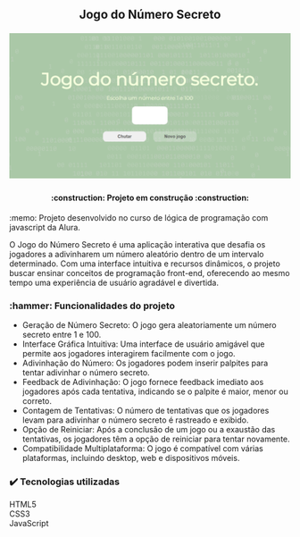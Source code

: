<h2 align="center"> 
Jogo do Número Secreto

<p align="center">
  <img src="./img/preview.png" alt="Preview do Jogo do Número Secreto">
</p>
  </h2>
<h4 align="center"> 
    :construction:  Projeto em construção  :construction:
</h4>
<p>
  :memo: Projeto desenvolvido no curso de lógica de programação com javascript da Alura.
</p>

O Jogo do Número Secreto é uma aplicação interativa que desafia os jogadores a adivinharem um número aleatório dentro de um intervalo determinado. Com uma interface intuitiva e recursos dinâmicos, o projeto buscar ensinar conceitos de programação front-end, oferecendo ao mesmo tempo uma experiência de usuário agradável e divertida.

<h3>
  :hammer: Funcionalidades do projeto
</h3>

- Geração de Número Secreto: O jogo gera aleatoriamente um número secreto entre 1 e 100.
- Interface Gráfica Intuitiva: Uma interface de usuário amigável que permite aos jogadores interagirem facilmente com o jogo.
- Adivinhação do Número: Os jogadores podem inserir palpites para tentar adivinhar o número secreto.
- Feedback de Adivinhação: O jogo fornece feedback imediato aos jogadores após cada tentativa, indicando se o palpite é maior, menor ou correto.
- Contagem de Tentativas: O número de tentativas que os jogadores levam para adivinhar o número secreto é rastreado e exibido.
- Opção de Reiniciar: Após a conclusão de um jogo ou a exaustão das tentativas, os jogadores têm a opção de reiniciar para tentar novamente.
- Compatibilidade Multiplataforma: O jogo é compatível com várias plataformas, incluindo desktop, web e dispositivos móveis.

<h3>
✔️ Tecnologias utilizadas
</h3>
HTML5
<br>
CSS3
<br>
JavaScript
